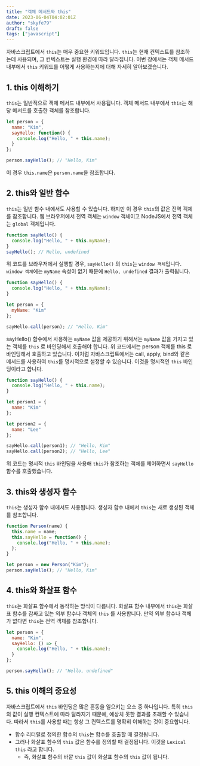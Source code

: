 ```yaml
---
title: "객체 메서드와 this"
date: 2023-06-04T04:02:01Z
author: "skyfe79"
draft: false
tags: ["javascript"]
---
```


자바스크립트에서 `this`는 매우 중요한 키워드입니다. `this`는 현재 컨텍스트를 참조하는데 사용되며, 그 컨텍스트는 실행 환경에 따라 달라집니다. 이번 장에서는 객체 메서드 내부에서 `this` 키워드를 어떻게 사용하는지에 대해 자세히 알아보겠습니다.

## 1. this 이해하기

`this`는 일반적으로 객체 메서드 내부에서 사용됩니다. 객체 메서드 내부에서 `this`는 해당 메서드를 호출한 객체를 참조합니다.

```javascript
let person = {
  name: "Kim",
  sayHello: function() {
    console.log("Hello, " + this.name);
  }
};

person.sayHello(); // "Hello, Kim"
```

이 경우 `this.name`은 `person.name`을 참조합니다. 

## 2. this와 일반 함수

`this`는 일반 함수 내에서도 사용할 수 있습니다. 하지만 이 경우 `this`의 값은 전역 객체를 참조합니다. 웹 브라우저에서 전역 객체는 `window` 객체이고 NodeJS에서 전역 객체는 `global` 객체입니다. 

```javascript
function sayHello() {
  console.log("Hello, " + this.myName);
}
sayHello(); // Hello, undefined
```

위 코드를 브라우저에서 실행할 경우, `sayHello()` 의 `this`는 `window 객체`입니다. `window 객체`에는 `myName` 속성이 없기 때문에 `Hello, undefined` 결과가 출력됩니다.

```js
function sayHello() {
  console.log("Hello, " + this.myName);
}

let person = {
  myName: "Kim"
};

sayHello.call(person); // "Hello, Kim"
```

sayHello() 함수에서 사용하는 `myName` 값을 제공하기 위해서는 `myName` 값을 가지고 있는 객체를 `this` 로 바인딩해서 호출해야 합니다. 위 코드에서는 person 객체를 this 로 바인딩해서 호출하고 있습니다. 이처럼 자바스크립트에서는 call, apply, bind와 같은 메서드를 사용하여 `this`를 명시적으로 설정할 수 있습니다. 이것을 명시적인 `this` 바인딩이라고 합니다.

```javascript
function sayHello() {
  console.log("Hello, " + this.name);
}

let person1 = {
  name: "Kim"
};

let person2 = {
  name: "Lee"
};

sayHello.call(person1); // "Hello, Kim"
sayHello.call(person2); // "Hello, Lee"
```

위 코드는 명시적 `this` 바인딩을 사용해  `this`가 참조하는 객체를 제어하면서 `sayHello` 함수를 호출했습니다.

## 3. this와 생성자 함수

`this`는 생성자 함수 내에서도 사용됩니다. 생성자 함수 내에서 `this`는 새로 생성된 객체를 참조합니다.

```javascript
function Person(name) {
  this.name = name;
  this.sayHello = function() {
    console.log("Hello, " + this.name);
  };
}

let person = new Person("Kim");
person.sayHello(); // "Hello, Kim"
```


## 4. this와 화살표 함수

`this`는 화살표 함수에서 동작하는 방식이 다릅니다. 화살표 함수 내부에서 `this`는 화살표 함수를 감싸고 있는 외부 함수나 객체의 `this` 를 사용합니다. 만약 외부 함수나 객체가 없다면 `this`는 전역 객체를 참조합니다.

```javascript
let person = {
  name: "Kim",
  sayHello: () => {
    console.log("Hello, " + this.name);
  }
};

person.sayHello(); // "Hello, undefined"
```


## 5. this 이해의 중요성

자바스크립트에서 `this` 바인딩은 많은 혼동을 일으키는 요소 중 하나입니다. 특히 `this`의 값이 실행 컨텍스트에 따라 달라지기 때문에, 예상치 못한 결과를 초래할 수 있습니다. 따라서 `this`를 사용할 때는 항상 그 컨텍스트를 명확히 이해하는 것이 중요합니다.

- 함수 리터럴로 정의한 함수의 `this`는 함수를 호출할 때 결정됩니다. 
- 그러나 화살표 함수의 `this` 값은 함수를 정의할 때 결정됩니다. 이것을 `Lexical this` 라고 합니다.
	- 즉, 화살표 함수의 바깥 `this` 값이 화살표 함수의 `this` 값이 됩니다. 

